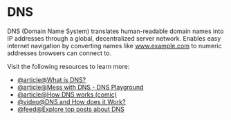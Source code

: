 # DNS

DNS (Domain Name System) translates human-readable domain names into IP addresses through a global, decentralized server network. Enables easy internet navigation by converting names like www.example.com to numeric addresses browsers can connect to.

Visit the following resources to learn more:

- [@article@What is DNS?](https://www.cloudflare.com/en-gb/learning/dns/what-is-dns/)
- [@article@Mess with DNS - DNS Playground](https://messwithdns.net/)
- [@article@How DNS works (comic)](https://howdns.works/)
- [@video@DNS and How does it Work?](https://www.youtube.com/watch?v=Wj0od2ag5sk)
- [@feed@Explore top posts about DNS](https://app.daily.dev/tags/dns?ref=roadmapsh)